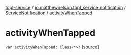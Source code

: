 [topl-service](../../index.md) / [io.matthewnelson.topl_service.notification](../index.md) / [ServiceNotification](index.md) / [activityWhenTapped](./activity-when-tapped.md)

# activityWhenTapped

`var activityWhenTapped: `[`Class`](https://docs.oracle.com/javase/6/docs/api/java/lang/Class.html)`<*>?` [(source)](https://github.com/05nelsonm/TorOnionProxyLibrary-Android/blob/master/topl-service/src/main/java/io/matthewnelson/topl_service/notification/ServiceNotification.kt#L106)